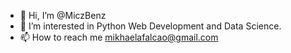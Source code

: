 - 👋 Hi, I’m @MiczBenz
- 👀 I’m interested in Python Web Development and Data Science.
- 📫 How to reach me mikhaelafalcao@gmail.com

<!---
MiczBenz is a ✨ special ✨ repository because its `README.md` (this file) appears on your GitHub profile.
You can click the Preview link to take a look at your changes.
--->
